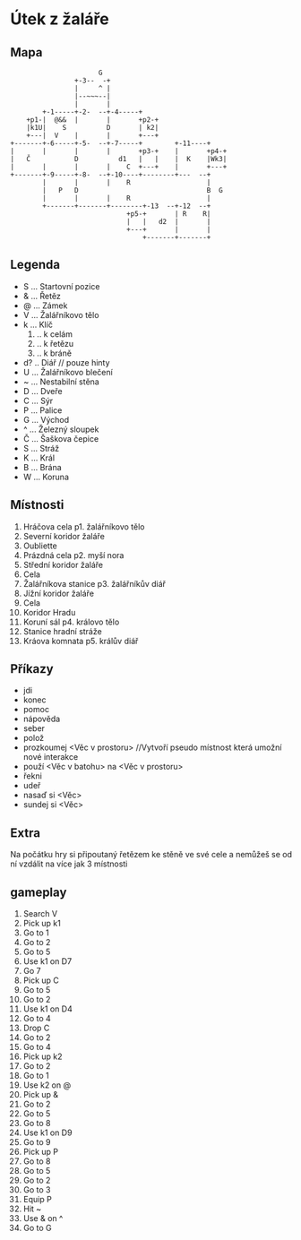 # Útek z žaláře
## Mapa
```
                      G
                +-3--  -+
                |     ^ |
                |--~~~--|
                |       |
        +-1-----+-2-  --+-4-----+
    +p1-|  @&&  |       |       +p2-+
    |k1U|    S          D       | k2|
    +---|  V    |       |       +---+
+-------+-6-----+-5-  --+-7-----+        +-11----+
|       |       |       |       +p3-+    |       +p4-+
|   Č           D          d1   |   |    |  K    |Wk3|
|       |       |       |    C  +---+    |       +---+
+-------+-9-----+-8-  --+-10----+--------+---  --+
        |       |       |    R                   |
        |   P   D                                B  G
        |       |       |    R                   |
        +-------+-------+--------+-13  --+-12  --+
                             +p5-+       | R    R|
                             |   |   d2  |       |
                             +---+       |       |
                                 +-------+-------+
```

## Legenda
- S ... Startovní pozice
- & ... Řetěz
- @ ... Zámek
- V ... Žalářníkovo tělo
- k ... Klíč
  1. .. k celám
  2. .. k řetězu
  3. .. k bráně
- d? .. Diář  // pouze hinty
- U ... Žalářníkovo blečení
- ~ ... Nestabilní stěna
- D ... Dveře
- C ... Sýr
- P ... Palice
- G ... Východ
- ^ ... Železný sloupek
- Č ... Šaškova čepice
- S ... Stráž
- K ... Král
- B ... Brána
- W ... Koruna


## Místnosti
  1. Hráčova cela
    p1. žalářníkovo tělo
  2. Severní koridor žaláře
  3. Oubliette
  4. Prázdná cela
    p2. myší nora
  5. Střední koridor žaláře
  6. Cela
  7. Žalářníkova stanice
    p3. žalářníkův diář
  8. Jížní koridor žaláře
  9. Cela
 10. Koridor Hradu
 11. Koruní sál
    p4. královo tělo
 12. Stanice hradní stráže
 13. Kráova komnata
    p5. králův diář


## Příkazy
- jdi
- konec
- pomoc
- nápověda
- seber
- polož
- prozkoumej <Věc v prostoru> //Vytvoří pseudo místnost která umožní nové interakce
- použí <Věc v batohu> na <Věc v prostoru>
- řekni <String>
- udeř
- nasaď si <Věc>
- sundej si <Věc>

## Extra
Na počátku hry si připoutaný řetězem ke stěně ve své cele a nemůžeš se od ní vzdálit na více jak 3 místnosti

## gameplay
 1. Search V
 2. Pick up k1
 4. Go to 1
 5. Go to 2
 6. Go to 5
 7. Use k1 on D7
 8. Go 7
 9. Pick up C
10. Go to 5
11. Go to 2
12. Use k1 on D4
13. Go to 4
14. Drop C
15. Go to 2
16. Go to 4
17. Pick up k2
18. Go to 2
19. Go to 1
20. Use k2 on @
21. Pick up &
22. Go to 2
23. Go to 5
24. Go to 8
25. Use k1 on D9
26. Go to 9
27. Pick up P
28. Go to 8
29. Go to 5
30. Go to 2
31. Go to 3
32. Equip P
33. Hit ~
34. Use & on ^
35. Go to G





